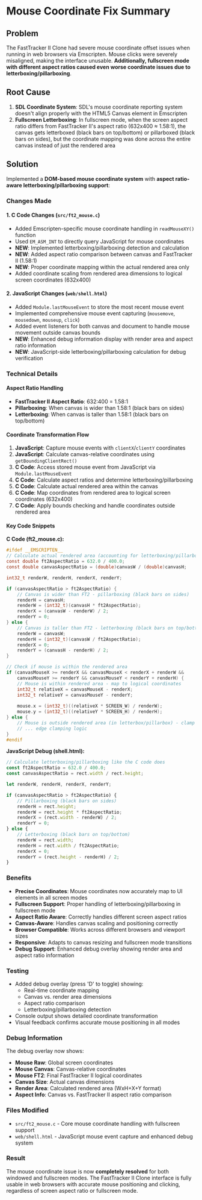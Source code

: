 # Mouse Coordinate Fix Summary

## Problem
The FastTracker II Clone had severe mouse coordinate offset issues when running in web browsers via Emscripten. Mouse clicks were severely misaligned, making the interface unusable. **Additionally, fullscreen mode with different aspect ratios caused even worse coordinate issues due to letterboxing/pillarboxing**.

## Root Cause
1. **SDL Coordinate System**: SDL's mouse coordinate reporting system doesn't align properly with the HTML5 Canvas element in Emscripten
2. **Fullscreen Letterboxing**: In fullscreen mode, when the screen aspect ratio differs from FastTracker II's aspect ratio (632x400 ≈ 1.58:1), the canvas gets letterboxed (black bars on top/bottom) or pillarboxed (black bars on sides), but the coordinate mapping was done across the entire canvas instead of just the rendered area

## Solution
Implemented a **DOM-based mouse coordinate system** with **aspect ratio-aware letterboxing/pillarboxing support**:

### Changes Made

#### 1. C Code Changes (`src/ft2_mouse.c`)
- Added Emscripten-specific mouse coordinate handling in `readMouseXY()` function
- Used `EM_ASM_INT` to directly query JavaScript for mouse coordinates
- **NEW**: Implemented letterboxing/pillarboxing detection and calculation
- **NEW**: Added aspect ratio comparison between canvas and FastTracker II (1.58:1)
- **NEW**: Proper coordinate mapping within the actual rendered area only
- Added coordinate scaling from rendered area dimensions to logical screen coordinates (632x400)

#### 2. JavaScript Changes (`web/shell.html`)
- Added `Module.lastMouseEvent` to store the most recent mouse event
- Implemented comprehensive mouse event capturing (`mousemove`, `mousedown`, `mouseup`, `click`)
- Added event listeners for both canvas and document to handle mouse movement outside canvas bounds
- **NEW**: Enhanced debug information display with render area and aspect ratio information
- **NEW**: JavaScript-side letterboxing/pillarboxing calculation for debug verification

### Technical Details

#### Aspect Ratio Handling
- **FastTracker II Aspect Ratio**: 632:400 = 1.58:1
- **Pillarboxing**: When canvas is wider than 1.58:1 (black bars on sides)
- **Letterboxing**: When canvas is taller than 1.58:1 (black bars on top/bottom)

#### Coordinate Transformation Flow
1. **JavaScript**: Capture mouse events with `clientX`/`clientY` coordinates
2. **JavaScript**: Calculate canvas-relative coordinates using `getBoundingClientRect()`
3. **C Code**: Access stored mouse event from JavaScript via `Module.lastMouseEvent`
4. **C Code**: Calculate aspect ratios and determine letterboxing/pillarboxing
5. **C Code**: Calculate actual rendered area within the canvas
6. **C Code**: Map coordinates from rendered area to logical screen coordinates (632x400)
7. **C Code**: Apply bounds checking and handle coordinates outside rendered area

#### Key Code Snippets

**C Code (ft2_mouse.c):**
```c
#ifdef __EMSCRIPTEN__
// Calculate actual rendered area (accounting for letterboxing/pillarboxing)
const double ft2AspectRatio = 632.0 / 400.0;
const double canvasAspectRatio = (double)canvasW / (double)canvasH;

int32_t renderW, renderH, renderX, renderY;

if (canvasAspectRatio > ft2AspectRatio) {
    // Canvas is wider than FT2 - pillarboxing (black bars on sides)
    renderH = canvasH;
    renderW = (int32_t)(canvasH * ft2AspectRatio);
    renderX = (canvasW - renderW) / 2;
    renderY = 0;
} else {
    // Canvas is taller than FT2 - letterboxing (black bars on top/bottom)
    renderW = canvasW;
    renderH = (int32_t)(canvasW / ft2AspectRatio);
    renderX = 0;
    renderY = (canvasH - renderH) / 2;
}

// Check if mouse is within the rendered area
if (canvasMouseX >= renderX && canvasMouseX < renderX + renderW &&
    canvasMouseY >= renderY && canvasMouseY < renderY + renderH) {
    // Mouse is within rendered area - map to logical coordinates
    int32_t relativeX = canvasMouseX - renderX;
    int32_t relativeY = canvasMouseY - renderY;
    
    mouse.x = (int32_t)((relativeX * SCREEN_W) / renderW);
    mouse.y = (int32_t)((relativeY * SCREEN_H) / renderH);
} else {
    // Mouse is outside rendered area (in letterbox/pillarbox) - clamp to edges
    // ... edge clamping logic
}
#endif
```

**JavaScript Debug (shell.html):**
```javascript
// Calculate letterboxing/pillarboxing like the C code does
const ft2AspectRatio = 632.0 / 400.0;
const canvasAspectRatio = rect.width / rect.height;

let renderW, renderH, renderX, renderY;

if (canvasAspectRatio > ft2AspectRatio) {
    // Pillarboxing (black bars on sides)
    renderH = rect.height;
    renderW = rect.height * ft2AspectRatio;
    renderX = (rect.width - renderW) / 2;
    renderY = 0;
} else {
    // Letterboxing (black bars on top/bottom)
    renderW = rect.width;
    renderH = rect.width / ft2AspectRatio;
    renderX = 0;
    renderY = (rect.height - renderH) / 2;
}
```

### Benefits
- **Precise Coordinates**: Mouse coordinates now accurately map to UI elements in all screen modes
- **Fullscreen Support**: Proper handling of letterboxing/pillarboxing in fullscreen mode
- **Aspect Ratio Aware**: Correctly handles different screen aspect ratios
- **Canvas-Aware**: Handles canvas scaling and positioning correctly
- **Browser Compatible**: Works across different browsers and viewport sizes
- **Responsive**: Adapts to canvas resizing and fullscreen mode transitions
- **Debug Support**: Enhanced debug overlay showing render area and aspect ratio information

### Testing
- Added debug overlay (press 'D' to toggle) showing:
  - Real-time coordinate mapping
  - Canvas vs. render area dimensions
  - Aspect ratio comparison
  - Letterboxing/pillarboxing detection
- Console output shows detailed coordinate transformation
- Visual feedback confirms accurate mouse positioning in all modes

### Debug Information
The debug overlay now shows:
- **Mouse Raw**: Global screen coordinates
- **Mouse Canvas**: Canvas-relative coordinates
- **Mouse FT2**: Final FastTracker II logical coordinates
- **Canvas Size**: Actual canvas dimensions
- **Render Area**: Calculated rendered area (WxH+X+Y format)
- **Aspect Info**: Canvas vs. FastTracker II aspect ratio comparison

### Files Modified
- `src/ft2_mouse.c` - Core mouse coordinate handling with fullscreen support
- `web/shell.html` - JavaScript mouse event capture and enhanced debug system

### Result
The mouse coordinate issue is now **completely resolved** for both windowed and fullscreen modes. The FastTracker II Clone interface is fully usable in web browsers with accurate mouse positioning and clicking, regardless of screen aspect ratio or fullscreen mode. 